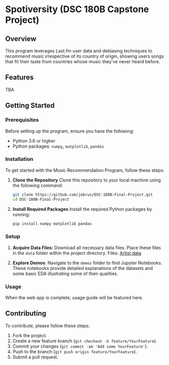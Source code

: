 # Spotiversity (DSC 180B Capstone Project)

## Overview
This program leverages Last.fm user data and debiasing techniques to recommend music irrespective of its country of origin, showing users songs that fit their taste from countries whose music they've never heard before.

## Features
TBA

## Getting Started

### Prerequisites
Before setting up the program, ensure you have the following:
- Python 3.6 or higher
- Python packages: `numpy`, `matplotlib`, `pandas`

### Installation
To get started with the Music Recommendation Program, follow these steps:

1. **Clone the Repository**
   Clone this repository to your local machine using the following command:
   ```bash
   git clone https://github.com/jebrus/DSC-180B-Final-Project.git
   cd DSC-180B-Final-Project
   ```

2. **Install Required Packages**
   Install the required Python packages by running:
   ```bash
   pip install numpy matplotlib pandas
   ```

### Setup

1. **Acquire Data Files**:
   Download all necessary data files. Place these files in the `data` folder within the project directory. Files: [Artist data](https://drive.google.com/file/d/1ya91qjUViWBjLOAV_OsZe6FJEsgNUDWb/view?usp=drive_link)

2. **Explore Demos**:
   Navigate to the `demos` folder to find Jupyter Notebooks. These notebooks provide detailed explanations of the datasets and some basic EDA illustrating some of their qualities.

### Usage
When the web app is complete, usage guide will be featured here.

## Contributing
To contribute, please follow these steps:

1. Fork the project.
2. Create a new feature branch (`git checkout -b feature/YourFeature`).
3. Commit your changes (`git commit -am 'Add some YourFeature'`).
4. Push to the branch (`git push origin feature/YourFeature`).
5. Submit a pull request.
